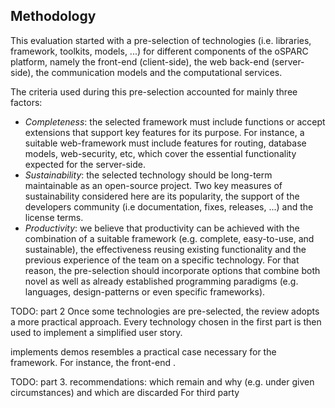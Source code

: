 ## Methodology

This evaluation started with a pre-selection of technologies (i.e. libraries, framework, toolkits, models, ...) for different components of the oSPARC platform, namely the front-end (client-side), the web back-end (server-side), the communication models and the computational services.

The criteria used during this pre-selection accounted for mainly three factors:

- *Completeness*: the selected framework must include functions or accept extensions that support key features for its purpose. For instance, a suitable web-framework must include features for routing, database models, web-security, etc, which cover the essential functionality expected for the server-side.
- *Sustainability*: the selected technology should be long-term maintainable as an open-source project. Two key measures of sustainability considered here are its popularity, the support of the developers community (i.e documentation, fixes, releases, ...) and the license terms.  
- *Productivity*: we believe that productivity can be achieved with the combination of a suitable framework (e.g. complete, easy-to-use, and sustainable), the effectiveness reusing existing functionality and the previous experience of the team on a specific technology. For that reason, the pre-selection should incorporate options that combine both novel as well as already established programming paradigms (e.g. languages, design-patterns or even specific frameworks).


TODO: part 2
Once some technologies are pre-selected, the review adopts a more practical approach. Every technology chosen in the first part is then used to implement a simplified user story.

implements demos
resembles a practical case necessary for the framework.
For instance, the front-end  .


TODO: part 3. recommendations: which remain and why (e.g. under given circumstances) and which are discarded
For third party
